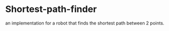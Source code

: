 # Shortest-path-finder
an implementation for a robot that finds the shortest path between 2 points.

